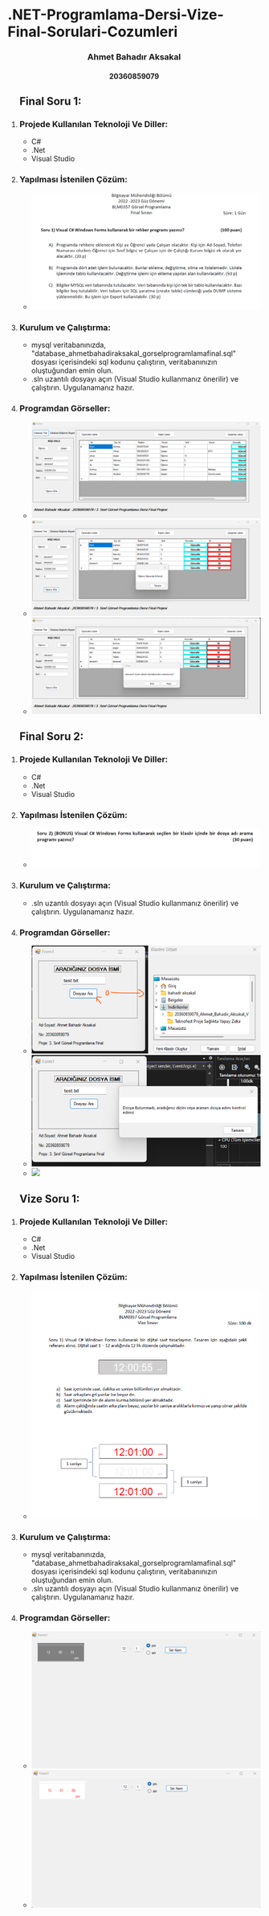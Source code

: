 # .NET-Programlama-Dersi-Vize-Final-Sorulari-Cozumleri

<h3 align="center" color="Darkblue">Ahmet Bahadır Aksakal</h3>
<h4 align="center" color="Darkblue">20360859079</h4>

 <ol>
   <h2>Final Soru 1:</h2>
   <li>
       <h3 color="Red">Projede Kullanılan Teknoloji Ve Diller:</h3>
       <ul>
         <li>C#</li>
         <li>.Net</li>
         <li>Visual Studio</li>
       </ul>
   </li>
   <li>
       <h3 color="Red">Yapılması İstenilen Çözüm:</h3>
       <ul>
         <li><img src="gorseller/final1-1.png"></li>
       </ul>
   </li>
   <li>
       <h3 color="Red">Kurulum ve Çalıştırma:</h3>
       <ul>
          <li>mysql veritabanınızda, "database_ahmetbahadiraksakal_gorselprogramlamafinal.sql" dosyası içerisindeki sql kodunu çalıştırın, veritabanınızın oluştuğundan emin olun.</li>
          <li>.sln uzantılı dosyayı açın (Visual Studio kullanmanız önerilir) ve çalıştırın. Uygulanamanız hazır.</li>
       </ul>
   </li>
    <li>
       <h3 color="Red">Programdan Görseller:</h3>
       <ul>
         <li><img src="gorseller/final1-2.png"></li>
         <li><img src="gorseller/final1-3.png"></li>
         <li><img src="gorseller/final1-4.png"></li>
       </ul>
   </li>
 </ol>

 <ol>
   <h2>Final Soru 2:</h2>
   <li>
       <h3 color="Red">Projede Kullanılan Teknoloji Ve Diller:</h3>
       <ul>
         <li>C#</li>
         <li>.Net</li>
         <li>Visual Studio</li>
       </ul>
   </li>
   <li>
       <h3 color="Red">Yapılması İstenilen Çözüm:</h3>
       <ul>
         <li><img src="gorseller/final2-1.png"></li>
       </ul>
   </li>
   <li>
       <h3 color="Red">Kurulum ve Çalıştırma:</h3>
       <ul>
          <li>.sln uzantılı dosyayı açın (Visual Studio kullanmanız önerilir) ve çalıştırın. Uygulanamanız hazır.</li>
       </ul>
   </li>
    <li>
       <h3 color="Red">Programdan Görseller:</h3>
       <ul>
         <li><img src="gorseller/final2-2.png"></li>
         <li><img src="gorseller/final2-3.png"></li>
         <li><img src="gorseller/final2-4.png"></li>
       </ul>
   </li>
 </ol>

 <ol>
   <h2>Vize Soru 1:</h2>
   <li>
       <h3 color="Red">Projede Kullanılan Teknoloji Ve Diller:</h3>
       <ul>
         <li>C#</li>
         <li>.Net</li>
         <li>Visual Studio</li>
       </ul>
   </li>
   <li>
       <h3 color="Red">Yapılması İstenilen Çözüm:</h3>
       <ul>
         <li><img src="gorseller/vize-0.png"></li>
       </ul>
   </li>
   <li>
       <h3 color="Red">Kurulum ve Çalıştırma:</h3>
       <ul>
          <li>mysql veritabanınızda, "database_ahmetbahadiraksakal_gorselprogramlamafinal.sql" dosyası içerisindeki sql kodunu çalıştırın, veritabanınızın oluştuğundan emin olun.</li>
          <li>.sln uzantılı dosyayı açın (Visual Studio kullanmanız önerilir) ve çalıştırın. Uygulanamanız hazır.</li>
       </ul>
   </li>
    <li>
       <h3 color="Red">Programdan Görseller:</h3>
       <ul>
         <li><img src="gorseller/vize-1.png"></li>
         <li><img src="gorseller/vize-2.png"></li>
       </ul>
   </li>
 </ol>


